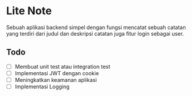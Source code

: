 # Lite Note
Sebuah aplikasi backend simpel dengan fungsi mencatat sebuah catatan yang terdiri dari judul dan deskripsi catatan juga fitur login sebagai user.

## Todo
- [ ] Membuat unit test atau integration test
- [ ] Implementasi JWT dengan cookie
- [ ] Meningkatkan keamanan aplikasi
- [ ] Implementasi Logging

